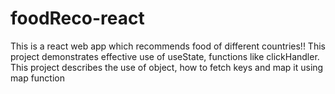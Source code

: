 # foodReco-react
This is a react web app which recommends food of different countries!! This project demonstrates effective use of useState, functions like clickHandler. This project describes the use of object, how to fetch keys and map it using map function
